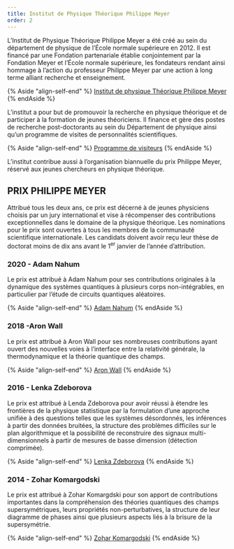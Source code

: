 ```yaml
---
title: Institut de Physique Théorique Philippe Meyer
order: 2
---
```


L’Institut de Physique Théorique Philippe Meyer a été créé au sein du département de physique de l’École normale supérieure en 2012. Il est financé par une Fondation partenariale établie conjointement par la Fondation Meyer et l’École normale supérieure, les fondateurs rendant ainsi hommage à l’action du professeur Philippe Meyer par une action à long terme alliant recherche et enseignement.

{% Aside "align-self-end" %}
  [Institut de physique Théorique Philippe Meyer](http://www.ipm.ens.fr/spip.php?rubrique3)
{% endAside %}

L’institut a pour but de promouvoir la recherche en physique théorique et de participer à la formation de jeunes théoriciens. Il finance et gère des postes de recherche post-doctorants au sein du Département de physique ainsi qu’un programme de visites de personnalités scientifiques.

{% Aside "align-self-end" %}
  [Programme de visiteurs](http://www.ipm.ens.fr/spip.php?rubrique16&lang=fr)
{% endAside %}

L’institut contribue aussi à l’organisation biannuelle du prix Philippe Meyer, réservé aux jeunes chercheurs en physique théorique.

## PRIX PHILIPPE MEYER

Attribué tous les deux ans, ce prix est décerné à de jeunes physiciens choisis par un jury international et vise à récompenser des contributions exceptionnelles dans le domaine de la physique théorique. Les nominations pour le prix sont ouvertes à tous les membres de la communauté scientifique internationale. Les candidats doivent avoir reçu leur thèse de doctorat moins de dix ans avant le 1<sup>er</sup> janvier de l’année d’attribution.

### 2020 - <span>Adam Nahum</span>

Le prix est attribué à Adam Nahum pour ses contributions originales à la dynamique
des systèmes quantiques à plusieurs corps non-intégrables, en particulier par l’étude
de circuits quantiques aléatoires.

{% Aside "align-self-end" %}
  [Adam Nahum](http://www.ipm.ens.fr/spip.php?article178&amp;lang=fr&lang=fr)
{% endAside %}


### 2018 -<span>Aron Wall</span>

Le prix est attribué à Aron Wall pour ses nombreuses contributions ayant ouvert des nouvelles voies à l’interface entre la relativité générale, la thermodynamique et la théorie quantique des champs.

{% Aside "align-self-end" %}
  [Aron Wall](http://www.ipm.ens.fr/spip.php?article123&lang=fr)
{% endAside %}

### 2016 - <span>Lenka Zdeborova</span>

Le prix est attribué à Lenda Zdeborova pour avoir réussi à étendre les frontières de la physique statistique par la formulation d’une approche unifiée à des questions telles que les systèmes désordonnés, les inférences à partir des données bruitées, la structure des problèmes difficiles sur le plan algorithmique et la possibilité de reconstruire des signaux multi-dimensionnels à partir de mesures de basse dimension (détection comprimée).

{% Aside "align-self-end" %}
  [Lenka Zdeborova](http://www.ipm.ens.fr/spip.php?article69&lang=fr)
{% endAside %}

### 2014 - <span>Zohar Komargodski</span>

Le prix est attribué à Zohar Komargdski pour son apport de contributions importantes dans la compréhension des théories quantiques des champs supersymétriques, leurs propriétés non-perturbatives, la structure de leur diagramme de phases ainsi que plusieurs aspects liés à la brisure de la supersymétrie.

{% Aside "align-self-end" %}
  [Zohar Komargodski](http://www.ipm.ens.fr/spip.php?article68&lang=fr)
{% endAside %}
